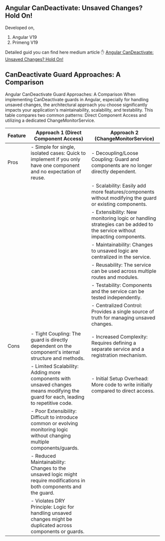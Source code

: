 ## Angular CanDeactivate: Unsaved Changes? Hold On!

Developed on,

1. Angular V19
2. Primeng V19

Detailed guid you can find here medium article :hand: [Angular CanDeactivate: Unsaved Changes? Hold On!](https://www.example.com)

## CanDeactivate Guard Approaches: A Comparison

Angular CanDeactivate Guard Approaches: A Comparison
When implementing CanDeactivate guards in Angular, especially for handling unsaved changes, the architectural approach you choose significantly impacts your application's maintainability, scalability, and testability. This table compares two common patterns: Direct Component Access and utilizing a dedicated ChangeMonitorService.

| Feature | Approach 1 (Direct Component Access)                                                                                                | Approach 2 (ChangeMonitorService)                                                                                       |
| ------- | ----------------------------------------------------------------------------------------------------------------------------------- | ----------------------------------------------------------------------------------------------------------------------- |
| Pros    | \- Simple for single, isolated cases: Quick to implement if you only have one component and no expectation of reuse.                | \- Decoupling/Loose Coupling: Guard and components are no longer directly dependent.                                    |
|         |                                                                                                                                     | \- Scalability: Easily add more features/components without modifying the guard or existing components.                 |
|         |                                                                                                                                     | \- Extensibility: New monitoring logic or handling strategies can be added to the service without impacting components. |
|         |                                                                                                                                     | \- Maintainability: Changes to unsaved logic are centralized in the service.                                            |
|         |                                                                                                                                     | \- Reusability: The service can be used across multiple routes and modules.                                             |
|         |                                                                                                                                     | \- Testability: Components and the service can be tested independently.                                                 |
|         |                                                                                                                                     | \- Centralized Control: Provides a single source of truth for managing unsaved changes.                                 |
|         |                                                                                                                                     |                                                                                                                         |
| Cons    | \- Tight Coupling: The guard is directly dependent on the component's internal structure and methods.                               | \- Increased Complexity: Requires defining a separate service and a registration mechanism.                             |
|         | \- Limited Scalability: Adding more components with unsaved changes means modifying the guard for each, leading to repetitive code. | \- Initial Setup Overhead: More code to write initially compared to direct access.                                      |
|         | \- Poor Extensibility: Difficult to introduce common or evolving monitoring logic without changing multiple components/guards.      |                                                                                                                         |
|         | \- Reduced Maintainability: Changes to the unsaved logic might require modifications in both components and the guard.              |                                                                                                                         |
|         | \- Violates DRY Principle: Logic for handling unsaved changes might be duplicated across components or guards.                      |                                                                                                                         |
